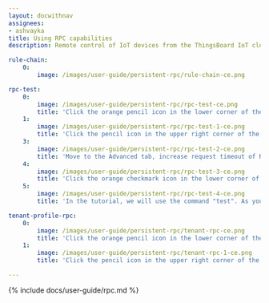 ```yaml
---
layout: docwithnav
assignees:
- ashvayka
title: Using RPC capabilities
description: Remote control of IoT devices from the ThingsBoard IoT cloud using RPC feature

rule-chain:
    0:
        image: /images/user-guide/persistent-rpc/rule-chain-ce.png

rpc-test:
    0:
        image: /images/user-guide/persistent-rpc/rpc-test-ce.png
        title: 'Click the orange pencil icon in the lower corner of the screen to enter dashboard edit mode.'
    1:
        image: /images/user-guide/persistent-rpc/rpc-test-1-ce.png
        title: 'Click the pencil icon in the upper right corner of the RPC debug terminal to enter widget edit mode.'
    3:
        image: /images/user-guide/persistent-rpc/rpc-test-2-ce.png
        title: 'Move to the Advanced tab, increase request timeout of RPC and check the box "RPC request persistent" to enable it. Click the orange checkmark icon in the upper corner of the window to apply the changes.'
    4:
        image: /images/user-guide/persistent-rpc/rpc-test-3-ce.png
        title: 'Click the orange checkmark icon in the lower corner of the screen to save all applied changes.'
    5:
        image: /images/user-guide/persistent-rpc/rpc-test-4-ce.png
        title: 'In the tutorial, we will use the command "test". As you can see, the response contains RPC ID.'

tenant-profile-rpc:
    0:
        image: /images/user-guide/persistent-rpc/tenant-rpc-ce.png
        title: 'Click the orange pencil icon in the lower corner of the screen to enter dashboard edit mode.'
    1:
        image: /images/user-guide/persistent-rpc/tenant-rpc-1-ce.png
        title: 'Click the pencil icon in the upper right corner of the RPC debug terminal to enter widget edit mode.'

---
```


{% include docs/user-guide/rpc.md %}
